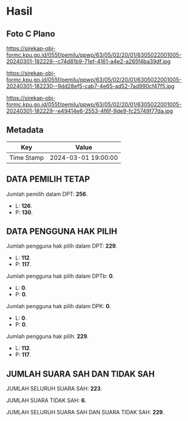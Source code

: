 # Hasil

## Foto C Plano

https://sirekap-obj-formc.kpu.go.id/055f/pemilu/ppwp/63/05/02/20/01/6305022001005-20240301-182228--c74d81b9-71ef-4161-a4e2-a265f4ba39df.jpg

https://sirekap-obj-formc.kpu.go.id/055f/pemilu/ppwp/63/05/02/20/01/6305022001005-20240301-182230--9dd28ef5-cab7-4e65-ad52-7ad990cf47f5.jpg

https://sirekap-obj-formc.kpu.go.id/055f/pemilu/ppwp/63/05/02/20/01/6305022001005-20240301-182229--e49414e6-2553-4f6f-9de9-fc25749f77da.jpg


## Metadata

| Key        | Value               |
| ---------- | ------------------- |
| Time Stamp | 2024-03-01 19:00:00 |


## DATA PEMILIH TETAP

Jumlah pemilih dalam DPT: **256**.
 * L: **126**.
 * P: **130**.

## DATA PENGGUNA HAK PILIH

Jumlah pengguna hak pilih dalam DPT: **229**.
 * L: **112**.
 * P: **117**.

Jumlah pengguna hak pilih dalam DPTb: **0**.
 * L: **0**.
 * P: **0**.

Jumlah pengguna hak pilih dalam DPK: **0**.
 * L: **0**.
 * P: **0**.

Jumlah pengguna hak pilih: **229**.
 * L: **112**.
 * P: **117**.

## JUMLAH SUARA SAH DAN TIDAK SAH

JUMLAH SELURUH SUARA SAH: **223**.

JUMLAH SUARA TIDAK SAH: **6**.

JUMLAH SELURUH SUARA SAH DAN SUARA TIDAK SAH: **229**.


